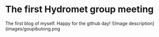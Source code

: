# The first Hydromet group meeting 

The first blog of myself. Happy for the github day!
![Image description](images/goupibutong.png
